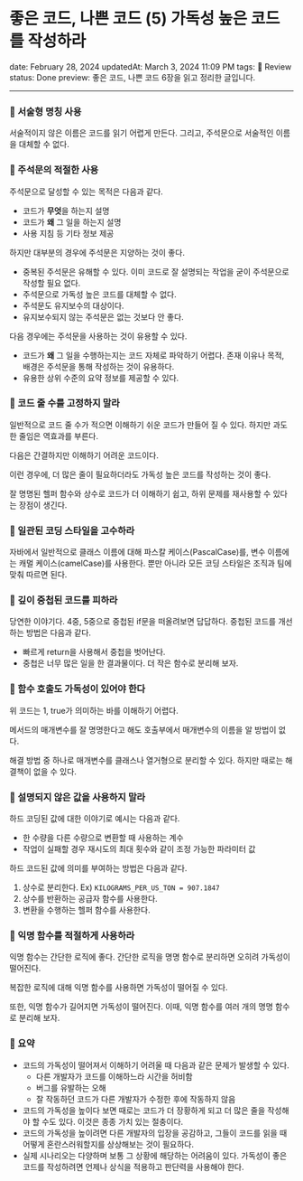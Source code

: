 # 좋은 코드, 나쁜 코드 (5) 가독성 높은 코드를 작성하라

date: February 28, 2024
updatedAt: March 3, 2024 11:09 PM
tags: 📖 Review
status: Done
preview: 좋은 코드, 나쁜 코드 6장을 읽고 정리한 글입니다.

---

### 💭 서술형 명칭 사용

서술적이지 않은 이름은 코드를 읽기 어렵게 만든다. 그리고, 주석문으로 서술적인 이름을 대체할 수 없다. 


### 💭 주석문의 적절한 사용

주석문으로 달성할 수 있는 목적은 다음과 같다. 

- 코드가 **무엇**을 하는지 설명
- 코드가 **왜** 그 일을 하는지 설명
- 사용 지침 등 기타 정보 제공

하지만 대부분의 경우에 주석문은 지양하는 것이 좋다. 

- 중복된 주석문은 유해할 수 있다. 이미 코드로 잘 설명되는 작업을 굳이 주석문으로 작성할 필요 없다.
- 주석문으로 가독성 높은 코드를 대체할 수 없다.
- 주석문도 유지보수의 대상이다.
- 유지보수되지 않는 주석문은 없는 것보다 안 좋다.

다음 경우에는 주석문을 사용하는 것이 유용할 수 있다. 

- 코드가 **왜** 그 일을 수행하는지는 코드 자체로 파악하기 어렵다. 존재 이유나 목적, 배경은 주석문을 통해 작성하는 것이 유용하다.
- 유용한 상위 수준의 요약 정보를 제공할 수 있다.

### 💭 코드 줄 수를 고정하지 말라

일반적으로 코드 줄 수가 적으면 이해하기 쉬운 코드가 만들어 질 수 있다. 하지만 과도한 줄임은 역효과를 부른다. 

다음은 간결하지만 이해하기 어려운 코드이다. 


이런 경우에, 더 많은 줄이 필요하더라도 가독성 높은 코드를 작성하는 것이 좋다. 


잘 명명된 헬퍼 함수와 상수로 코드가 더 이해하기 쉽고, 하위 문제를 재사용할 수 있다는 장점이 생긴다. 

### 💭 일관된 코딩 스타일을 고수하라

자바에서 일반적으로 클래스 이름에 대해 파스칼 케이스(PascalCase)를, 변수 이름에는 캐멀 케이스(camelCase)를 사용한다. 뿐만 아니라 모든 코딩 스타일은 조직과 팀에 맞춰 따르면 된다. 

### 💭 깊이 중첩된 코드를 피하라

당연한 이야기다. 4중, 5중으로 중첩된 if문을 떠올려보면 답답하다. 중첩된 코드를 개선하는 방법은 다음과 같다. 

- 빠르게 return을 사용해서 중첩을 벗어난다.
- 중첩은 너무 많은 일을 한 결과물이다. 더 작은 함수로 분리해 보자.

### 💭 함수 호출도 가독성이 있어야 한다


위 코드는 1, true가 의미하는 바를 이해하기 어렵다. 


메서드의 매개변수를 잘 명명한다고 해도 호출부에서 매개변수의 이름을 알 방법이 없다. 


해결 방법 중 하나로 매개변수를 클래스나 열거형으로 분리할 수 있다. 하지만 때로는 해결책이 없을 수 있다. 

### 💭 설명되지 않은 값을 사용하지 말라

하드 코딩된 값에 대한 이야기로 예시는 다음과 같다. 

- 한 수량을 다른 수량으로 변환할 때 사용하는 계수
- 작업이 실패할 경우 재시도의 최대 횟수와 같이 조정 가능한 파라미터 값

하드 코드된 값에 의미를 부여하는 방법은 다음과 같다. 

1. 상수로 분리한다. Ex) `KILOGRAMS_PER_US_TON = 907.1847`
2. 상수를 반환하는 공급자 함수를 사용한다. 
3. 변환을 수행하는 헬퍼 함수를 사용한다. 
    
    

### 💭 익명 함수를 적절하게 사용하라

익명 함수는 간단한 로직에 좋다. 간단한 로직을 명명 함수로 분리하면 오히려 가독성이 떨어진다. 

복잡한 로직에 대해 익명 함수를 사용하면 가독성이 떨어질 수 있다. 

또한, 익명 함수가 길어지면 가독성이 떨어진다. 이때, 익명 함수를 여러 개의 명명 함수로 분리해 보자. 

### 💭 요약

- 코드의 가독성이 떨어져서 이해하기 어려울 때 다음과 같은 문제가 발생할 수 있다.
    - 다른 개발자가 코드를 이해하느라 시간을 허비함
    - 버그를 유발하는 오해
    - 잘 작동하던 코드가 다른 개발자가 수정한 후에 작동하지 않음
- 코드의 가독성을 높이다 보면 때로는 코드가 더 장황하게 되고 더 많은 줄을 작성해야 할 수도 있다. 이것은 종종 가치 있는 절충이다.
- 코드의 가독성을 높이려면 다른 개발자의 입장을 공감하고, 그들이 코드를 읽을 때 어떻게 혼란스러워할지를 상상해보는 것이 필요하다.
- 실제 시나리오는 다양하며 보통 그 상황에 해당하는 어려움이 있다. 가독성이 좋은 코드를 작성하려면 언제나 상식을 적용하고 판단력을 사용해야 한다.